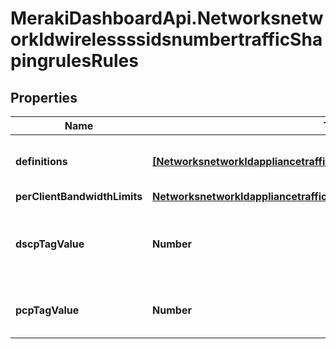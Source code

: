 # MerakiDashboardApi.NetworksnetworkIdwirelessssidsnumbertrafficShapingrulesRules

## Properties
Name | Type | Description | Notes
------------ | ------------- | ------------- | -------------
**definitions** | [**[NetworksnetworkIdappliancetrafficShapingrulesDefinitions]**](NetworksnetworkIdappliancetrafficShapingrulesDefinitions.md) |     A list of objects describing the definitions of your traffic shaping rule. At least one definition is required.  | 
**perClientBandwidthLimits** | [**NetworksnetworkIdappliancetrafficShapingrulesPerClientBandwidthLimits**](NetworksnetworkIdappliancetrafficShapingrulesPerClientBandwidthLimits.md) |  | [optional] 
**dscpTagValue** | **Number** |     The DSCP tag applied by your rule. null means &#x27;Do not change DSCP tag&#x27;.     For a list of possible tag values, use the trafficShaping/dscpTaggingOptions endpoint.  | [optional] 
**pcpTagValue** | **Number** |     The PCP tag applied by your rule. Can be 0 (lowest priority) through 7 (highest priority).     null means &#x27;Do not set PCP tag&#x27;.  | [optional] 
